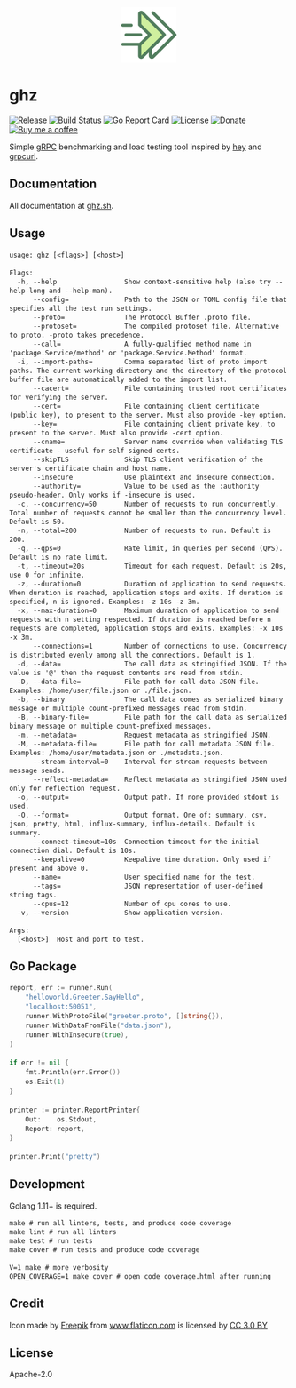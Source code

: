 <div align="center">
	<br>
	<img src="green_fwd2.svg" alt="Logo" width="100">
	<br>
</div>

# ghz

[![Release](https://img.shields.io/github/release/bojand/ghz.svg?style=flat-square)](https://github.com/bojand/ghz/releases/latest)
[![Build Status](https://img.shields.io/circleci/project/github/bojand/ghz/master.svg?style=flat-square)](https://circleci.com/gh/bojand/ghz)
[![Go Report Card](https://goreportcard.com/badge/github.com/bojand/ghz?style=flat-square)](https://goreportcard.com/report/github.com/bojand/ghz)
[![License](https://img.shields.io/github/license/bojand/ghz.svg?style=flat-square)](https://raw.githubusercontent.com/bojand/ghz/master/LICENSE)
[![Donate](https://img.shields.io/badge/Donate-PayPal-green.svg?style=flat-square)](https://www.paypal.me/bojandj)
[![Buy me a coffee](https://img.shields.io/badge/buy%20me-a%20coffee-orange.svg?style=flat-square)](https://www.buymeacoffee.com/bojand)

Simple [gRPC](http://grpc.io/) benchmarking and load testing tool inspired by [hey](https://github.com/rakyll/hey/) and [grpcurl](https://github.com/fullstorydev/grpcurl).

## Documentation

All documentation at [ghz.sh](https://ghz.sh).

## Usage

```
usage: ghz [<flags>] [<host>]

Flags:
  -h, --help                 Show context-sensitive help (also try --help-long and --help-man).
      --config=              Path to the JSON or TOML config file that specifies all the test run settings.
      --proto=               The Protocol Buffer .proto file.
      --protoset=            The compiled protoset file. Alternative to proto. -proto takes precedence.
      --call=                A fully-qualified method name in 'package.Service/method' or 'package.Service.Method' format.
  -i, --import-paths=        Comma separated list of proto import paths. The current working directory and the directory of the protocol buffer file are automatically added to the import list.
      --cacert=              File containing trusted root certificates for verifying the server.
      --cert=                File containing client certificate (public key), to present to the server. Must also provide -key option.
      --key=                 File containing client private key, to present to the server. Must also provide -cert option.
      --cname=               Server name override when validating TLS certificate - useful for self signed certs.
      --skipTLS              Skip TLS client verification of the server's certificate chain and host name.
      --insecure             Use plaintext and insecure connection.
      --authority=           Value to be used as the :authority pseudo-header. Only works if -insecure is used.
  -c, --concurrency=50       Number of requests to run concurrently. Total number of requests cannot be smaller than the concurrency level. Default is 50.
  -n, --total=200            Number of requests to run. Default is 200.
  -q, --qps=0                Rate limit, in queries per second (QPS). Default is no rate limit.
  -t, --timeout=20s          Timeout for each request. Default is 20s, use 0 for infinite.
  -z, --duration=0           Duration of application to send requests. When duration is reached, application stops and exits. If duration is specified, n is ignored. Examples: -z 10s -z 3m.
  -x, --max-duration=0       Maximum duration of application to send requests with n setting respected. If duration is reached before n requests are completed, application stops and exits. Examples: -x 10s -x 3m.
      --connections=1        Number of connections to use. Concurrency is distributed evenly among all the connections. Default is 1.
  -d, --data=                The call data as stringified JSON. If the value is '@' then the request contents are read from stdin.
  -D, --data-file=           File path for call data JSON file. Examples: /home/user/file.json or ./file.json.
  -b, --binary               The call data comes as serialized binary message or multiple count-prefixed messages read from stdin.
  -B, --binary-file=         File path for the call data as serialized binary message or multiple count-prefixed messages.
  -m, --metadata=            Request metadata as stringified JSON.
  -M, --metadata-file=       File path for call metadata JSON file. Examples: /home/user/metadata.json or ./metadata.json.
      --stream-interval=0    Interval for stream requests between message sends.
      --reflect-metadata=    Reflect metadata as stringified JSON used only for reflection request.
  -o, --output=              Output path. If none provided stdout is used.
  -O, --format=              Output format. One of: summary, csv, json, pretty, html, influx-summary, influx-details. Default is summary.
      --connect-timeout=10s  Connection timeout for the initial connection dial. Default is 10s.
      --keepalive=0          Keepalive time duration. Only used if present and above 0.
      --name=                User specified name for the test.
      --tags=                JSON representation of user-defined string tags.
      --cpus=12              Number of cpu cores to use.
  -v, --version              Show application version.

Args:
  [<host>]  Host and port to test.
```

## Go Package

```go
report, err := runner.Run(
    "helloworld.Greeter.SayHello",
    "localhost:50051",
    runner.WithProtoFile("greeter.proto", []string{}),
    runner.WithDataFromFile("data.json"),
    runner.WithInsecure(true),
)

if err != nil {
    fmt.Println(err.Error())
    os.Exit(1)
}

printer := printer.ReportPrinter{
    Out:    os.Stdout,
    Report: report,
}

printer.Print("pretty")
```

## Development

Golang 1.11+ is required.

```
make # run all linters, tests, and produce code coverage
make lint # run all linters
make test # run tests
make cover # run tests and produce code coverage

V=1 make # more verbosity
OPEN_COVERAGE=1 make cover # open code coverage.html after running
```

## Credit

Icon made by <a href="http://www.freepik.com" title="Freepik">Freepik</a> from <a href="https://www.flaticon.com/" title="Flaticon">www.flaticon.com</a> is licensed by <a href="http://creativecommons.org/licenses/by/3.0/" title="Creative Commons BY 3.0" target="_blank">CC 3.0 BY</a>

## License

Apache-2.0
